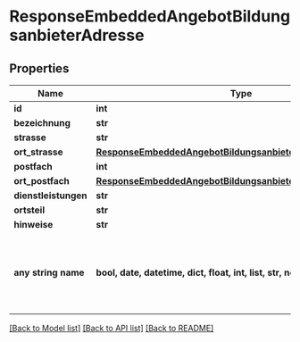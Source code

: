 # ResponseEmbeddedAngebotBildungsanbieterAdresse


## Properties
Name | Type | Description | Notes
------------ | ------------- | ------------- | -------------
**id** | **int** |  | [optional] 
**bezeichnung** | **str** |  | [optional] 
**strasse** | **str** |  | [optional] 
**ort_strasse** | [**ResponseEmbeddedAngebotBildungsanbieterAdresseOrtStrasse**](ResponseEmbeddedAngebotBildungsanbieterAdresseOrtStrasse.md) |  | [optional] 
**postfach** | **int** |  | [optional] 
**ort_postfach** | [**ResponseEmbeddedAngebotBildungsanbieterAdresseOrtPostfach**](ResponseEmbeddedAngebotBildungsanbieterAdresseOrtPostfach.md) |  | [optional] 
**dienstleistungen** | **str** |  | [optional] 
**ortsteil** | **str** |  | [optional] 
**hinweise** | **str** |  | [optional] 
**any string name** | **bool, date, datetime, dict, float, int, list, str, none_type** | any string name can be used but the value must be the correct type | [optional]

[[Back to Model list]](../README.md#documentation-for-models) [[Back to API list]](../README.md#documentation-for-api-endpoints) [[Back to README]](../README.md)


